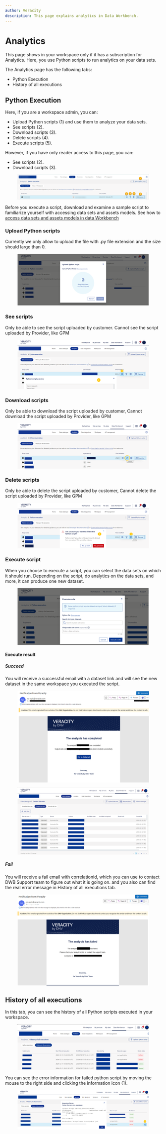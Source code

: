 ```yaml
---
author: Veracity
description: This page explains analytics in Data Workbench.
---
```

# Analytics

This page shows in your workspace only if it has a subscription for Analytics. Here, you use Python scripts to run analytics on your data sets.

The Analytics page has the following tabs:
* Python Execution
* History of all executions

## Python Execution

Here, if you are a workspace admin, you can:

* Upload Python scripts (1) and use them to analyze your data sets.
* See scripts (2).
* Download scripts (3).
* Delete scripts (4).
* Execute scripts (5).

However, if you have only reader access to this page, you can:
* See scripts (2).
* Download scripts (3).

<figure>
	<img src="assets/python_execution.png"/>
</figure>

Before you execute a script, download and examine a sample script to familiarize yourself with accessing data sets and assets models.
See how to [access data sets and assets models in data Workbench](https://developer.veracity.com/docs/section/dataplatform/analytics)

### Upload Python scripts
Currently we only allow to upload the file with .py file extension and the size should large than 0.
<figure>
	<img src="assets/pythonexecution-upload.png"/>
</figure>

### See scripts
Only be able to see the script uploaded by customer. Cannot see the script uploaded by Provider, like GPM
<figure>
	<img src="assets/pythonexecution-view.png"/>
</figure>

### Download scripts
Only be able to download the script uploaded by customer, Cannot download the script uploaded by Provider, like GPM
<figure>
	<img src="assets/pythonexecution-download.png"/>
</figure>

### Delete scripts
Only be able to delete the script uploaded by customer, Cannot delete the script uploaded by Provider, like GPM
<figure>
	<img src="assets/pythonexecution-delete.png"/>
</figure>

### Execute script
When you choose to execute a script, you can select the data sets on which it should run. Depending on the script, do analytics on the data sets, and more, it can produce one new dataset.

<figure>
	<img src="assets/pythonexecution-execute.png"/>
</figure>

#### Execute result

##### Succeed
You will receive a successful email with a dataset link and will see the new dataset in the same workspace you executed the script.
<figure>
	<img src="assets/pythonexecution-succeed.png"/>
</figure>

<figure>
	<img src="assets/pythonexecution-datasets.png"/>
</figure>

##### Fail
You will receive a fail email with correlationid, which you can use to contact DWB Support team to figure out what it is going on.
and you also can find the real error message in History of all executions tab.
<figure>
	<img src="assets/pythonexecution-fail.png"/>
</figure>

## History of all executions
In this tab, you can see the history of all Python scripts executed in your workspace.

<figure>
	<img src="assets/pythonexecution-history.png"/>
</figure>

You can see the error information for failed python script by moving the mouse to the right side and clicking the information icon (1).
<figure>
	<img src="assets/pythonexecution-error.png"/>
</figure>

